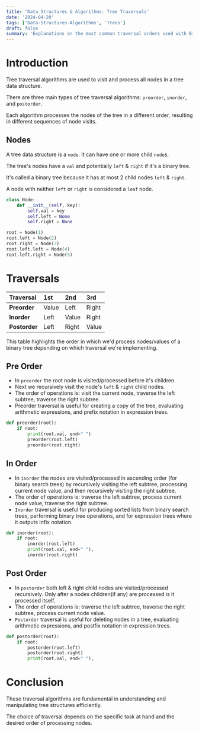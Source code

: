 ```yaml
---
title: 'Data Structures & Algorithms: Tree Traversals'
date: '2024-04-20'
tags: ['Data-Structures-Algorithms', 'Trees']
draft: false
summary: 'Explanations on the most common traversal orders used with Binary trees.'
---
```


# Introduction

Tree traversal algorithms are used to visit and process all nodes in a tree data structure.

There are three main types of tree traversal algorithms: `preorder`, `inorder`, and `postorder`.

Each algorithm processes the nodes of the tree in a different order, resulting in different sequences of node visits.

## Nodes

A tree data structure is a `node`. It can have one or more child `node`s.

The tree's nodes have a `val` and potentially `left` & `right` if it's a binary tree.

It's called a binary tree because it has at most 2 child nodes `left` & `right`.

A node with neither `left` or `right` is considered a `leaf` node.

```python
class Node:
	def __init__(self, key):
		self.val = key
		self.left = None
		self.right = None

root = Node(1)
root.left = Node(2)
root.right = Node(3)
root.left.left = Node(4)
root.left.right = Node(5)
```

# Traversals

| Traversal     | 1st   | 2nd   | 3rd   |
| :------------ | :---- | :---- | :---- |
| **Preorder**  | Value | Left  | Right |
| **Inorder**   | Left  | Value | Right |
| **Postorder** | Left  | Right | Value |

This table highlights the order in which we'd process nodes/values of a binary tree depending on which traversal we're implementing.

## Pre Order

- In `preorder` the root node is visited/processed before it's children.
- Next we recursively visit the node's `left` & `right` child nodes.
- The order of operations is: visit the current node, traverse the left subtree, traverse the right subtree.
- Preorder traversal is useful for creating a copy of the tree, evaluating arithmetic expressions, and prefix notation in expression trees.

```python
def preorder(root):
    if root:
        print(root.val, end=" ")
        preorder(root.left)
        preorder(root.right)
```

## In Order

- In `inorder` the nodes are visited/processed in ascending order (for binary search trees) by recursively visiting the left subtree, processing current node value, and then recursively visiting the right subtree.
- The order of operations is: traverse the left subtree, process current node value, traverse the right subtree.
- `Inorder` traversal is useful for producing sorted lists from binary search trees, performing binary tree operations, and for expression trees where it outputs infix notation.

```python
def inorder(root):
    if root:
        inorder(root.left)
        print(root.val, end=" "),
        inorder(root.right)
```

## Post Order

- In `postorder` both left & right child nodes are visited/processed recursively. Only after a nodes children(if any) are processed is it processed itself.
- The order of operations is: traverse the left subtree, traverse the right subtree, process current node value.
- `Postorder` traversal is useful for deleting nodes in a tree, evaluating arithmetic expressions, and postfix notation in expression trees.

```python
def postorder(root):
    if root:
        postorder(root.left)
        postorder(root.right)
        print(root.val, end=" "),
```

# Conclusion

These traversal algorithms are fundamental in understanding and manipulating tree structures efficiently.

The choice of traversal depends on the specific task at hand and the desired order of processing nodes.
